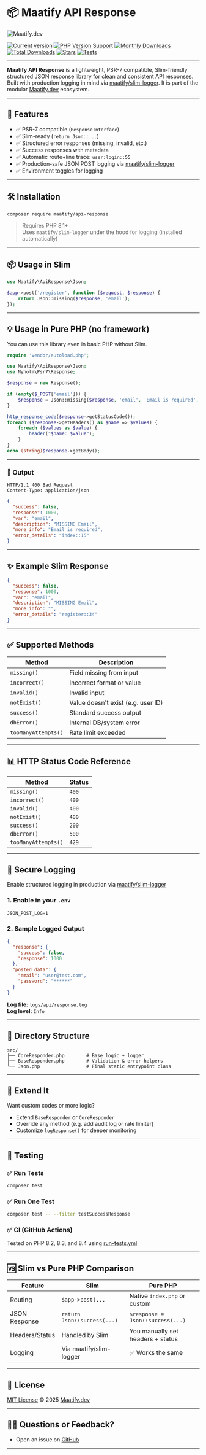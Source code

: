 # 📦 Maatify API Response

![Maatify.dev](https://www.maatify.dev/assets/img/img/maatify_logo_white.svg)

[![Current version](https://img.shields.io/packagist/v/maatify/api-response)](https://packagist.org/packages/maatify/api-response)
[![PHP Version Support](https://img.shields.io/packagist/php-v/maatify/api-response)](https://packagist.org/packages/maatify/api-response)
[![Monthly Downloads](https://img.shields.io/packagist/dm/maatify/api-response)](https://packagist.org/packages/maatify/api-response/stats)
[![Total Downloads](https://img.shields.io/packagist/dt/maatify/api-response)](https://packagist.org/packages/maatify/api-response/stats)
[![Stars](https://img.shields.io/packagist/stars/maatify/api-response)](https://github.com/maatify/api-response/stargazers)
[![Tests](https://github.com/maatify/api-response/actions/workflows/run-tests.yml/badge.svg)](https://github.com/maatify/api-response/actions)

---

**Maatify API Response** is a lightweight, PSR-7 compatible, Slim-friendly structured JSON response library for clean and consistent API responses. Built with production logging in mind via [maatify/slim-logger](https://github.com/maatify/slim-logger). It is part of the modular [Maatify.dev](https://www.maatify.dev) ecosystem.

---

## 🚀 Features

- ✅ PSR-7 compatible (`ResponseInterface`)
- ✅ Slim-ready (`return Json::...`)
- ✅ Structured error responses (missing, invalid, etc.)
- ✅ Success responses with metadata
- ✅ Automatic route+line trace: `user:login::55`
- ✅ Production-safe JSON POST logging via [maatify/slim-logger](https://github.com/maatify/slim-logger)
- ✅ Environment toggles for logging

---

## 🛠 Installation

```bash
composer require maatify/api-response
```

> Requires PHP 8.1+  
> Uses `maatify/slim-logger` under the hood for logging (installed automatically)

---

## 📦 Usage in Slim

```php
use Maatify\ApiResponse\Json;

$app->post('/register', function ($request, $response) {
    return Json::missing($response, 'email');
});
```

---

## 💡 Usage in Pure PHP (no framework)

You can use this library even in basic PHP without Slim.

```php
require 'vendor/autoload.php';

use Maatify\ApiResponse\Json;
use Nyholm\Psr7\Response;

$response = new Response();

if (empty($_POST['email'])) {
    $response = Json::missing($response, 'email', 'Email is required', __LINE__);
}

http_response_code($response->getStatusCode());
foreach ($response->getHeaders() as $name => $values) {
    foreach ($values as $value) {
        header("$name: $value");
    }
}
echo (string)$response->getBody();
```

---

### 🔁 Output

```http
HTTP/1.1 400 Bad Request
Content-Type: application/json
```

```json
{
  "success": false,
  "response": 1000,
  "var": "email",
  "description": "MISSING Email",
  "more_info": "Email is required",
  "error_details": "index::15"
}
```

---

## ✨ Example Slim Response

```json
{
  "success": false,
  "response": 1000,
  "var": "email",
  "description": "MISSING Email",
  "more_info": "",
  "error_details": "register::34"
}
```

---

## ✅ Supported Methods

| Method               | Description                        |
|----------------------|------------------------------------|
| `missing()`          | Field missing from input           |
| `incorrect()`        | Incorrect format or value          |
| `invalid()`          | Invalid input                      |
| `notExist()`         | Value doesn't exist (e.g. user ID) |
| `success()`          | Standard success output            |
| `dbError()`          | Internal DB/system error           |
| `tooManyAttempts()`  | Rate limit exceeded                |

---

## 📊 HTTP Status Code Reference

| Method               | Status |
|----------------------|--------|
| `missing()`          | `400`  |
| `incorrect()`        | `400`  |
| `invalid()`          | `400`  |
| `notExist()`         | `400`  |
| `success()`          | `200`  |
| `dbError()`          | `500`  |
| `tooManyAttempts()`  | `429`  |

---

## 🔐 Secure Logging

Enable structured logging in production via [maatify/slim-logger](https://github.com/maatify/slim-logger)

### 1. Enable in your `.env`

```env
JSON_POST_LOG=1
```

### 2. Sample Logged Output

```json
{
  "response": {
    "success": false,
    "response": 1000
  },
  "posted_data": {
    "email": "user@test.com",
    "password": "******"
  }
}
```

**Log file:** `logs/api/response.log`  
**Log level:** `Info`

---

## 📂 Directory Structure

```
src/
├── CoreResponder.php        # Base logic + logger
├── BaseResponder.php        # Validation & error helpers
└── Json.php                 # Final static entrypoint class
```

---

## 🧩 Extend It

Want custom codes or more logic?

- Extend `BaseResponder` or `CoreResponder`
- Override any method (e.g. add audit log or rate limiter)
- Customize `logResponse()` for deeper monitoring

---

## 🧪 Testing

### ✅ Run Tests

```bash
composer test
```

### ✅ Run One Test

```bash
composer test -- --filter testSuccessResponse
```

### ✅ CI (GitHub Actions)

Tested on PHP 8.2, 8.3, and 8.4 using [run-tests.yml](.github/workflows/run-tests.yml)

---

## 🆚 Slim vs Pure PHP Comparison

| Feature        | Slim                        | Pure PHP                          |
|----------------|-----------------------------|-----------------------------------|
| Routing        | `$app->post(...`            | Native `index.php` or custom      |
| JSON Response  | `return Json::success(...)` | `$response = Json::success(...)`  |
| Headers/Status | Handled by Slim             | You manually set headers + status |
| Logging        | Via maatify/slim-logger     | ✅ Works the same                  |

---

## 📄 License

[MIT License](./LICENSE) © 2025 [Maatify.dev](https://maatify.dev)

---

## 🙋‍♂️ Questions or Feedback?

- Open an issue on [GitHub](https://github.com/maatify/slim-logger)
---